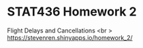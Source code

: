 # STAT436 Homework 2
Flight Delays and Cancellations <br \>
https://stevenren.shinyapps.io/homework_2/
